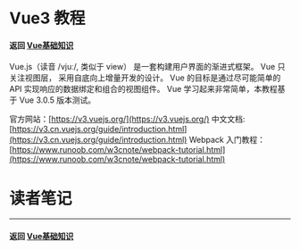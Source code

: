 # Vue3 教程

#### 返回 [Vue基础知识](../Vue基础知识.md)

Vue.js（读音 /vjuː/, 类似于 view） 是一套构建用户界面的渐进式框架。
Vue 只关注视图层， 采用自底向上增量开发的设计。
Vue 的目标是通过尽可能简单的 API 实现响应的数据绑定和组合的视图组件。
Vue 学习起来非常简单，本教程基于 Vue 3.0.5 版本测试。

官方网站：[https://v3.vuejs.org/](https://v3.vuejs.org/)
中文文档: [https://v3.cn.vuejs.org/guide/introduction.html](https://v3.cn.vuejs.org/guide/introduction.html)
Webpack 入门教程：[https://www.runoob.com/w3cnote/webpack-tutorial.html](https://www.runoob.com/w3cnote/webpack-tutorial.html)


# 读者笔记


---

#### 返回 [Vue基础知识](../Vue基础知识.md)

